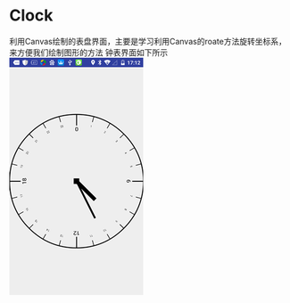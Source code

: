 # Clock
利用Canvas绘制的表盘界面，主要是学习利用Canvas的roate方法旋转坐标系，来方便我们绘制图形的方法
钟表界面如下所示
![](http://github.com/946898963/Clock/raw/master/mdtupian/view.png)
